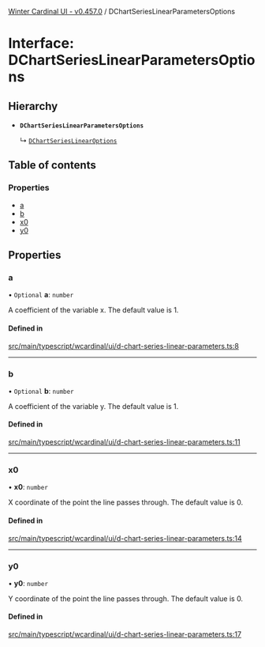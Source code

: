[Winter Cardinal UI - v0.457.0](../index.md) / DChartSeriesLinearParametersOptions

# Interface: DChartSeriesLinearParametersOptions

## Hierarchy

- **`DChartSeriesLinearParametersOptions`**

  ↳ [`DChartSeriesLinearOptions`](DChartSeriesLinearOptions.md)

## Table of contents

### Properties

- [a](DChartSeriesLinearParametersOptions.md#a)
- [b](DChartSeriesLinearParametersOptions.md#b)
- [x0](DChartSeriesLinearParametersOptions.md#x0)
- [y0](DChartSeriesLinearParametersOptions.md#y0)

## Properties

### a

• `Optional` **a**: `number`

A coefficient of the variable x. The default value is 1.

#### Defined in

[src/main/typescript/wcardinal/ui/d-chart-series-linear-parameters.ts:8](https://github.com/winter-cardinal/winter-cardinal-ui/blob/v0.457.0/src/main/typescript/wcardinal/ui/d-chart-series-linear-parameters.ts#L8)

___

### b

• `Optional` **b**: `number`

A coefficient of the variable y. The default value is 1.

#### Defined in

[src/main/typescript/wcardinal/ui/d-chart-series-linear-parameters.ts:11](https://github.com/winter-cardinal/winter-cardinal-ui/blob/v0.457.0/src/main/typescript/wcardinal/ui/d-chart-series-linear-parameters.ts#L11)

___

### x0

• **x0**: `number`

X coordinate of the point the line passes through. The default value is 0.

#### Defined in

[src/main/typescript/wcardinal/ui/d-chart-series-linear-parameters.ts:14](https://github.com/winter-cardinal/winter-cardinal-ui/blob/v0.457.0/src/main/typescript/wcardinal/ui/d-chart-series-linear-parameters.ts#L14)

___

### y0

• **y0**: `number`

Y coordinate of the point the line passes through. The default value is 0.

#### Defined in

[src/main/typescript/wcardinal/ui/d-chart-series-linear-parameters.ts:17](https://github.com/winter-cardinal/winter-cardinal-ui/blob/v0.457.0/src/main/typescript/wcardinal/ui/d-chart-series-linear-parameters.ts#L17)
